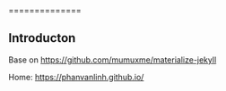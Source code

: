 ==============

## Introducton
Base on https://github.com/mumuxme/materialize-jekyll

Home: https://phanvanlinh.github.io/

